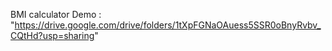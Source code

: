 BMI calculator
Demo : "https://drive.google.com/drive/folders/1tXpFGNaOAuess5SSR0oBnyRvbv_CQtHd?usp=sharing"
